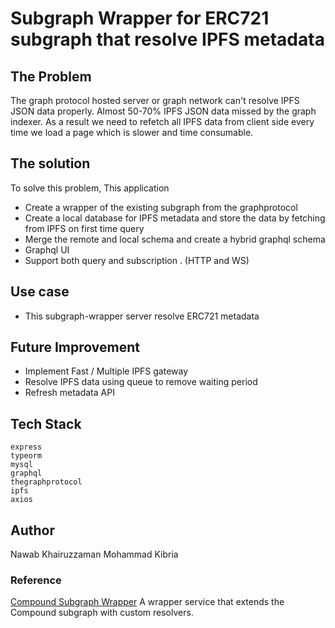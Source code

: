 # Subgraph Wrapper for ERC721 subgraph that resolve IPFS metadata

## The Problem

The graph protocol hosted server or graph network can't resolve IPFS JSON data properly. Almost 50-70% IPFS JSON data missed by the graph indexer. As a result we need to refetch all IPFS data from client side every time we load a page which is slower and time consumable.

## The solution

To solve this problem, This application

- Create a wrapper of the existing subgraph from the graphprotocol
- Create a local database for IPFS metadata and store the data by fetching from IPFS on first time query
- Merge the remote and local schema and create a hybrid graphql schema
- Graphql UI
- Support both query and subscription . (HTTP and WS)

## Use case

- This subgraph-wrapper server resolve ERC721 metadata

## Future Improvement

- Implement Fast / Multiple IPFS gateway
- Resolve IPFS data using queue to remove waiting period
- Refresh metadata API

## Tech Stack

```
express
typeorm
mysql
graphql
thegraphprotocol
ipfs
axios
```

## Author

Nawab Khairuzzaman Mohammad Kibria

### Reference

[Compound Subgraph Wrapper]("https://github.com/graphprotocol/compound-subgraph-wrapper")
A wrapper service that extends the Compound subgraph with custom resolvers.
